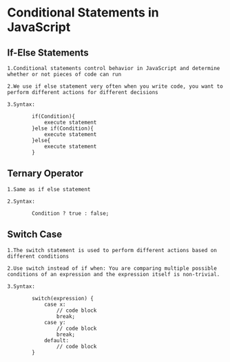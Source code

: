 # Conditional Statements in JavaScript

## If-Else Statements

    1.Conditional statements control behavior in JavaScript and determine whether or not pieces of code can run

    2.We use if else statement very often when you write code, you want to perform different actions for different decisions

    3.Syntax:

            if(Condition){
                execute statement
            }else if(Condition){
                execute statement
            }else{
                execute statement
            }

## Ternary Operator

    1.Same as if else statement

    2.Syntax:

            Condition ? true : false;

## Switch Case

    1.The switch statement is used to perform different actions based on different conditions
    
    2.Use switch instead of if when: You are comparing multiple possible conditions of an expression and the expression itself is non-trivial.

    3.Syntax:

            switch(expression) {
                case x:
                    // code block
                    break;
                case y:
                    // code block
                    break;
                default:
                    // code block
            }